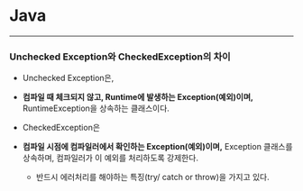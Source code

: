    # Java

---
### **Unchecked Exception와 CheckedException의 차이**

- Unchecked Exception은, 
- **컴파일 때 체크되지 않고, Runtime에 발생하는 Exception(예외)이며,** RuntimeException을 상속하는 클래스이다.

- CheckedException은 
- **컴파일 시점에 컴파일러에서 확인하는 Exception(예외)이며,** Exception 클래스를 상속하며, 컴파일러가 이 예외를 처리하도록 강제한다.
    - 반드시 에러처리를 해야하는 특징(try/ catch or throw)을 가지고 있다.